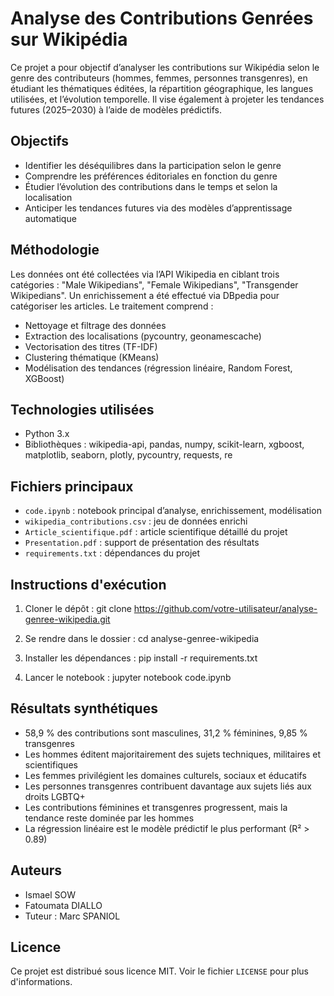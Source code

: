 # Analyse des Contributions Genrées sur Wikipédia

Ce projet a pour objectif d’analyser les contributions sur Wikipédia selon le genre des contributeurs (hommes, femmes, personnes transgenres), en étudiant les thématiques éditées, la répartition géographique, les langues utilisées, et l’évolution temporelle. Il vise également à projeter les tendances futures (2025–2030) à l’aide de modèles prédictifs.

## Objectifs

- Identifier les déséquilibres dans la participation selon le genre
- Comprendre les préférences éditoriales en fonction du genre
- Étudier l’évolution des contributions dans le temps et selon la localisation
- Anticiper les tendances futures via des modèles d’apprentissage automatique

## Méthodologie

Les données ont été collectées via l’API Wikipedia en ciblant trois catégories : "Male Wikipedians", "Female Wikipedians", "Transgender Wikipedians". Un enrichissement a été effectué via DBpedia pour catégoriser les articles. Le traitement comprend :

- Nettoyage et filtrage des données
- Extraction des localisations (pycountry, geonamescache)
- Vectorisation des titres (TF-IDF)
- Clustering thématique (KMeans)
- Modélisation des tendances (régression linéaire, Random Forest, XGBoost)

## Technologies utilisées

- Python 3.x
- Bibliothèques : wikipedia-api, pandas, numpy, scikit-learn, xgboost, matplotlib, seaborn, plotly, pycountry, requests, re

## Fichiers principaux

- `code.ipynb` : notebook principal d’analyse, enrichissement, modélisation
- `wikipedia_contributions.csv` : jeu de données enrichi
- `Article_scientifique.pdf` : article scientifique détaillé du projet
- `Presentation.pdf` : support de présentation des résultats
- `requirements.txt` : dépendances du projet

## Instructions d'exécution

1. Cloner le dépôt :
   git clone https://github.com/votre-utilisateur/analyse-genree-wikipedia.git

2. Se rendre dans le dossier :
   cd analyse-genree-wikipedia

3. Installer les dépendances :
   pip install -r requirements.txt

4. Lancer le notebook :
   jupyter notebook code.ipynb

## Résultats synthétiques

- 58,9 % des contributions sont masculines, 31,2 % féminines, 9,85 % transgenres
- Les hommes éditent majoritairement des sujets techniques, militaires et scientifiques
- Les femmes privilégient les domaines culturels, sociaux et éducatifs
- Les personnes transgenres contribuent davantage aux sujets liés aux droits LGBTQ+
- Les contributions féminines et transgenres progressent, mais la tendance reste dominée par les hommes
- La régression linéaire est le modèle prédictif le plus performant (R² > 0.89)

## Auteurs

- Ismael SOW
- Fatoumata DIALLO
- Tuteur : Marc SPANIOL

## Licence

Ce projet est distribué sous licence MIT. Voir le fichier `LICENSE` pour plus d'informations.
